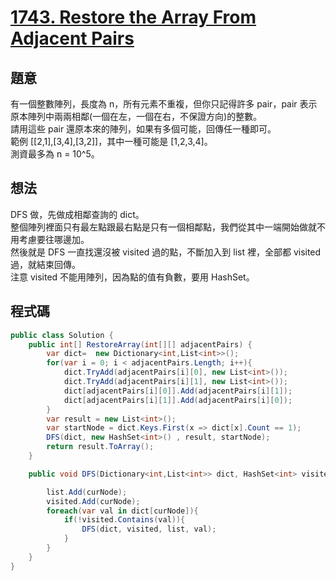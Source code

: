 # [1743. Restore the Array From Adjacent Pairs](https://leetcode.com/problems/restore-the-array-from-adjacent-pairs/description/?envType=daily-question&envId=2023-11-10)

## 題意

有一個整數陣列，長度為 n，所有元素不重複，但你只記得許多 pair，pair 表示原本陣列中兩兩相鄰(一個在左，一個在右，不保證方向)的整數。  
請用這些 pair 還原本來的陣列，如果有多個可能，回傳任一種即可。  
範例 [[2,1],[3,4],[3,2]]，其中一種可能是 [1,2,3,4]。  
測資最多為 n = 10^5。

## 想法

DFS 做，先做成相鄰查詢的 dict。  
整個陣列裡面只有最左點跟最右點是只有一個相鄰點，我們從其中一端開始做就不用考慮要往哪邊加。  
然後就是 DFS 一直找還沒被 visited 過的點，不斷加入到 list 裡，全部都 visited 過，就結束回傳。  
注意 visited 不能用陣列，因為點的值有負數，要用 HashSet。

## 程式碼

```csharp
public class Solution {
    public int[] RestoreArray(int[][] adjacentPairs) {
        var dict=  new Dictionary<int,List<int>>();
        for(var i = 0; i < adjacentPairs.Length; i++){
            dict.TryAdd(adjacentPairs[i][0], new List<int>());
            dict.TryAdd(adjacentPairs[i][1], new List<int>());
            dict[adjacentPairs[i][0]].Add(adjacentPairs[i][1]);
            dict[adjacentPairs[i][1]].Add(adjacentPairs[i][0]);
        }
        var result = new List<int>();
        var startNode = dict.Keys.First(x => dict[x].Count == 1);
        DFS(dict, new HashSet<int>() , result, startNode);
        return result.ToArray();
    }

    public void DFS(Dictionary<int,List<int>> dict, HashSet<int> visited, List<int> list, int curNode){

        list.Add(curNode);
        visited.Add(curNode);
        foreach(var val in dict[curNode]){
            if(!visited.Contains(val)){
                DFS(dict, visited, list, val);
            }
        }
    }
}
```
